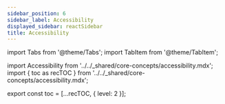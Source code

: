 ```yaml
---
sidebar_position: 6
sidebar_label: Accessibility
displayed_sidebar: reactSidebar
title: Accessibility
---
```


import Tabs from '@theme/Tabs';
import TabItem from '@theme/TabItem';

import Accessibility from '../../_shared/core-concepts/accessibility.mdx';
import { toc as recTOC } from '../../_shared/core-concepts/accessibility.mdx';

export const toc = [...recTOC, { level: 2 }];

<Accessibility />